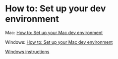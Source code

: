 # How to: Set up your dev environment


Mac: [How to: Set up your Mac dev environment](set-up-mac-dev-environment.md)

Windows: [How to: Set up your Mac dev environment](set-up-mac-dev-environment.md)

[Windows instructions](set-up-vm-dev-environment.md)
